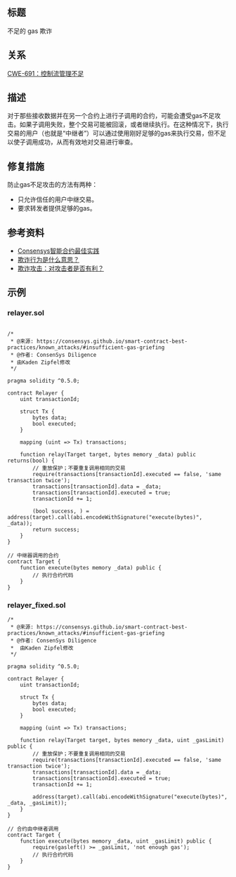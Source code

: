 ## 标题
不足的 gas 欺诈

## 关系
[CWE-691：控制流管理不足](https://cwe.mitre.org/data/definitions/691.html)

## 描述
对于那些接收数据并在另一个合约上进行子调用的合约，可能会遭受gas不足攻击。如果子调用失败，整个交易可能被回滚，或者继续执行。在这种情况下，执行交易的用户（也就是“中继者”）可以通过使用刚好足够的gas来执行交易，但不足以使子调用成功，从而有效地对交易进行审查。

## 修复措施
防止gas不足攻击的方法有两种：

* 只允许信任的用户中继交易。
* 要求转发者提供足够的gas。

## 参考资料
* [Consensys智能合约最佳实践](https://consensys.github.io/smart-contract-best-practices/attacks/griefing/)
* [欺诈行为是什么意思？](https://ethereum.stackexchange.com/questions/62829/what-does-griefing-mean)
* [欺诈攻击：对攻击者是否有利？](https://ethereum.stackexchange.com/questions/73261/griefing-attacks-are-they-profitable-for-the-attacker)
## 示例

### relayer.sol
```solidity

/*
 * @来源: https://consensys.github.io/smart-contract-best-practices/known_attacks/#insufficient-gas-griefing
 * @作者: ConsenSys Diligence
 * 由Kaden Zipfel修改
 */

pragma solidity ^0.5.0;

contract Relayer {
    uint transactionId;

    struct Tx {
        bytes data;
        bool executed;
    }

    mapping (uint => Tx) transactions;

    function relay(Target target, bytes memory _data) public returns(bool) {
        // 重放保护；不要重复调用相同的交易
        require(transactions[transactionId].executed == false, 'same transaction twice');
        transactions[transactionId].data = _data;
        transactions[transactionId].executed = true;
        transactionId += 1;

        (bool success, ) = address(target).call(abi.encodeWithSignature("execute(bytes)", _data));
        return success;
    }
}

// 中继器调用的合约
contract Target {
    function execute(bytes memory _data) public {
        // 执行合约代码
    }
}
```

### relayer_fixed.sol
```solidity
/*
 * @来源: https://consensys.github.io/smart-contract-best-practices/known_attacks/#insufficient-gas-griefing
 * @作者: ConsenSys Diligence
 *  由Kaden Zipfel修改
 */

pragma solidity ^0.5.0;

contract Relayer {
    uint transactionId;

    struct Tx {
        bytes data;
        bool executed;
    }

    mapping (uint => Tx) transactions;

    function relay(Target target, bytes memory _data, uint _gasLimit) public {
        // 重放保护；不要重复调用相同的交易
        require(transactions[transactionId].executed == false, 'same transaction twice');
        transactions[transactionId].data = _data;
        transactions[transactionId].executed = true;
        transactionId += 1;

        address(target).call(abi.encodeWithSignature("execute(bytes)", _data, _gasLimit));
    }
}

// 合约由中继者调用
contract Target {
    function execute(bytes memory _data, uint _gasLimit) public {
        require(gasleft() >= _gasLimit, 'not enough gas');
        // 执行合约代码
    }
}
```